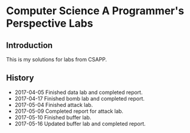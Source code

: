 # Computer Science A Programmer's Perspective Labs

## Introduction
This is my solutions for labs from CSAPP.

## History
* 2017-04-05 Finished data lab and completed report.
* 2017-04-17 Finished bomb lab and completed report.
* 2017-05-04 Finished attack lab.
* 2017-05-09 Completed report for attack lab.
* 2017-05-10 Finished buffer lab.
* 2017-05-16 Updated buffer lab and completed report.
